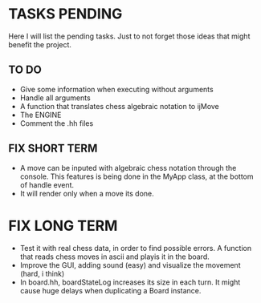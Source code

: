 # TASKS PENDING

Here I will list the pending tasks. Just to not forget those ideas that might benefit the project.

## TO DO

* Give some information when executing without arguments
* Handle all arguments
* A function that translates chess algebraic notation to ijMove
* The ENGINE
* Comment the .hh files

## FIX SHORT TERM

* A move can be inputed with algebraic chess notation through the console. This features is being done in the MyApp class, at the bottom of handle event.
* It will render only when a move its done.

# FIX LONG TERM

* Test it with real chess data, in order to find possible errors. A function that reads chess moves in ascii and playis it in the board.
* Improve the GUI, adding sound (easy) and visualize the movement (hard, i think)
* In board.hh, boardStateLog increases its size in each turn. It might cause huge delays when duplicating a Board instance.